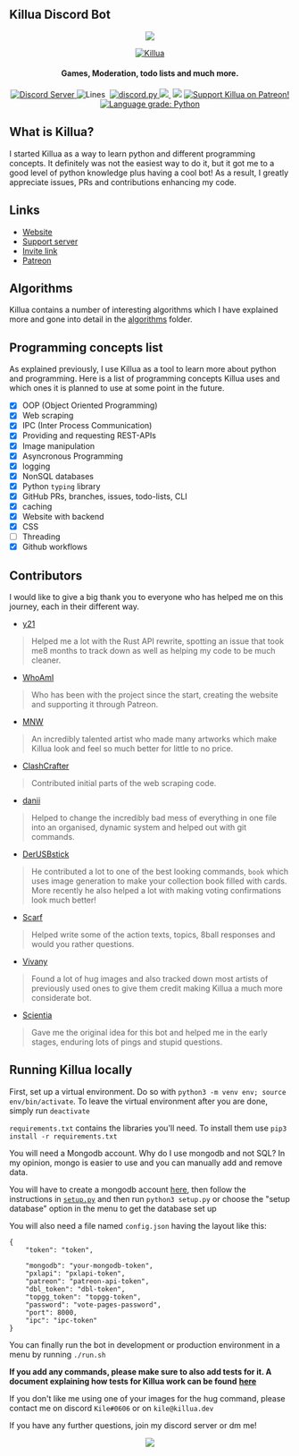 ## Killua Discord Bot
<p align="center">
  <a href"https://discord.com/oauth2/authorize?client_id=756206646396452975&scope=bot&permissions=268723414">
     <img src="https://i.imgur.com/diOmUcl.png">
  </a>
</p>
<p align="center">
  <a href="https://top.gg/bot/756206646396452975">
    <img src="https://top.gg/api/widget/756206646396452975.svg" alt="Killua" />
  </a>
 </p>
<h4 align="center">Games, Moderation, todo lists and much more.</h4>

<p align="center">
  <a href="https://discord.gg/zXqDHkm/">
    <img alt="Discord Server" src="https://img.shields.io/discord/691713541262147687.svg?label=Discord&logo=discord&logoColor=ffffff&color=7389D8&labelColor=6A7EC2&style=flat">
  </a>
  <a>
    <img alt="Lines" src="https://img.shields.io/tokei/lines/github/Kile/Killua">
  </a>
  <a>
    <img scr="https://img.shields.io/github/commit-activity/w/Kile/Killua">
  </a>
  <a href="https://github.com/Rapptz/discord.py/">
     <img src="https://img.shields.io/badge/discord-py-blue.svg" alt="discord.py">
  </a>
  <a href="https://killua.dev/">
    <img src="https://img.shields.io/website?down_color=lightgrey&down_message=offline&up_color=green&up_message=online&url=https%3A%2F%2Fkillua.dev">
  </a>
  <a>
    <img scr="https://img.shields.io/github/license/Kile/Killua">
  </a>
  <a>
    <img src="https://img.shields.io/github/contributors/Kile/Killua">
  </a>
  <a href="https://www.patreon.com/KileAlkuri">
    <img src="https://img.shields.io/badge/Support-Killua!-blue.svg" alt="Support Killua on Patreon!">
  </a>
  <a href="https://lgtm.com/projects/g/Kile/Killua/context:python"><img alt="Language grade: Python" src="https://img.shields.io/lgtm/grade/python/g/Kile/Killua.svg?logo=lgtm&logoWidth=18"/>
  </a>
</p>

## What is Killua?

I started Killua as a way to learn python and different programming concepts. It definitely was not the easiest way to do it, but it got me to a good level of python knowledge plus having a cool bot! As a result, I greatly appreciate issues, PRs and contributions enhancing my code.

## Links

*   [Website](https://killua.dev)
*   [Support server](https://discord.gg/Jkd29QvhBP)
*   [Invite link](https://discord.com/oauth2/authorize?client_id=756206646396452975&scope=bot&permissions=268723414&applications.commands)
*   [Patreon](https://patreon.com/kilealkuri)

## Algorithms
Killua contains a number of interesting algorithms which I have explained more and gone into detail in the [algorithms](./algorithms/README.md) folder.

## Programming concepts list

As explained previously, I use Killua as a tool to learn more about python and programming. Here is a list of programming concepts Killua uses and which ones it is planned to use at some point in the future.

*   [x] OOP (Object Oriented Programming)
*   [x] Web scraping
*   [x] IPC (Inter Process Communication)
*   [x] Providing and requesting REST-APIs
*   [x] Image manipulation
*   [x] Asyncronous Programming
*   [x] logging
*   [x] NonSQL databases
*   [x] Python `typing` library
*   [x] GitHub PRs, branches, issues, todo-lists, CLI
*   [x] caching
*   [x] Website with backend
*   [x] CSS
*   [ ] Threading
*   [x] Github workflows

## Contributors

I would like to give a big thank you to everyone who has helped me on this journey, each in their different way.

*   [y21](https://github.com/y21)
> Helped me a lot with the Rust API rewrite, spotting an issue that took me8 months to track down as well as helping my code to be much cleaner.

*   [WhoAmI](https://github.com/WhoAmI1000)

> Who has been with the project since the start, creating the website and supporting it through Patreon.

*   [MNW](https://linktr.ee/Michaelnw_mnw)

> An incredibly talented artist who made many artworks which make Killua look and feel so much better for little to no price.

*   [ClashCrafter](https://github.com/FlorianStrobl)

> Contributed initial parts of the web scraping code.

*   [danii](https://github.com/danii)

> Helped to change the incredibly bad mess of everything in one file into an organised, dynamic system and helped out with git commands.

*   [DerUSBstick](https://github.com/DerUSBstick)

> He contributed a lot to one of the best looking commands, `book` which uses image generation to make your collection book filled with cards. More recently he also helped a lot with making voting confirmations look much better!

*   [Scarf](https://odaibako.net/u/ano_furi)

> Helped write some of the action texts, topics, 8ball responses and would you rather questions.

*   [Vivany](https://vivany.carrd.co/)

> Found a lot of hug images and also tracked down most artists of previously used ones to give them credit making Killua a much more considerate bot.

*   [Scientia](https://github.com/ScientiaEtVeritas)

> Gave me the original idea for this bot and helped me in the early stages, enduring lots of pings and stupid questions.

## Running Killua locally

First, set up a virtual environment. Do so with `python3 -m venv env; source env/bin/activate`. To leave the virtual environment after you are done, simply run `deactivate`

`requirements.txt` contains the libraries you'll need. To install them use `pip3 install -r requirements.txt`

You will need a Mongodb account. Why do I use mongodb and not SQL? In my opinion, mongo is easier to use and you can manually add and remove data.

You will have to create a mongodb account [here](https://www.mongodb.com), then follow the instructions in [`setup.py`](https://github/Kile/Killua/blob/main/setup.py) and then run `python3 setup.py` or choose the "setup database" option in the menu to get the database set up

You will also need a file named `config.json` having the layout like this:

```plaintext
{
    "token": "token",
    
    "mongodb": "your-mongodb-token",
    "pxlapi": "pxlapi-token",
    "patreon": "patreon-api-token",
    "dbl_token": "dbl-token",
    "topgg_token": "topgg-token",
    "password": "vote-pages-password",
    "port": 8000,
    "ipc": "ipc-token"
}
```

You can finally run the bot in development or production environment in a menu by running `./run.sh`

**If you add any commands, please make sure to also add tests for it. A document explaining how tests for Killua work can be found** [**here**](https://github.com/Kile/Killua/blob/main/killua/tests/README.md)

If you don't like me using one of your images for the hug command, please contact me on discord `Kile#0606` or on `kile@killua.dev`

If you have any further questions, join my discord server or dm me!

<p align="center">
  <a href"https://discord.com/oauth2/authorize?client_id=756206646396452975&scope=bot&permissions=268723414">
     <img src="https://i.imgur.com/pNGbm5a.png">
  </a>
</p>
